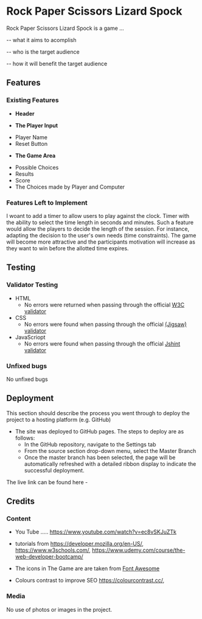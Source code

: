 # Rock Paper Scissors Lizard Spock
Rock Paper Scissors Lizard Spock is a game ...



-- what it aims to acomplish


-- who is the target audience 


-- how it will benefit the target audience




## Features 


### Existing Features


- __Header__




- __The Player Input__

+ Player Name
+ Reset Button

  

- __The Game Area__


+  Possible Choices
+ Results
+ Score
+ The Choices  made by Player and Computer

 

### Features Left to Implement

I woant to add a timer to allow users to play against the clock. Timer with the ability to select the time length in seconds and minutes. Such a feature would allow the players to decide the length of the session. For instance, adapting the decision to the user's own needs (time constraints).
The game will become more attractive and the participants motivation will increase as they want to win before the allotted time expires.



## Testing 



### Validator Testing 

- HTML
    - No errors were returned when passing through the official [W3C validator](https://validator.w3.org/)
- CSS
    - No errors were found when passing through the official [(Jigsaw) validator](https://jigsaw.w3.org/css-validator/)
- JavaScriopt
    - No errors were found when passing through the official [Jshint validator](https://jshint.com/)
      
### Unfixed bugs

No unfixed bugs


## Deployment

This section should describe the process you went through to deploy the project to a hosting platform (e.g. GitHub) 

- The site was deployed to GitHub pages. The steps to deploy are as follows: 
  - In the GitHub repository, navigate to the Settings tab 
  - From the source section drop-down menu, select the Master Branch
  - Once the master branch has been selected, the page will be automatically refreshed with a detailed ribbon display to indicate the successful deployment. 

The live link can be found here - 


## Credits 
### Content 


-  You Tube ..... https://www.youtube.com/watch?v=ec8vSKJuZTk
-  tutorials from https://developer.mozilla.org/en-US/, https://www.w3schools.com/, https://www.udemy.com/course/the-web-developer-bootcamp/




- The icons in The Game are are taken from [Font Awesome](https://fontawesome.com/)
-  Colours contrast to improve SEO https://colourcontrast.cc/, 

### Media

No use of photos or images in the project.






